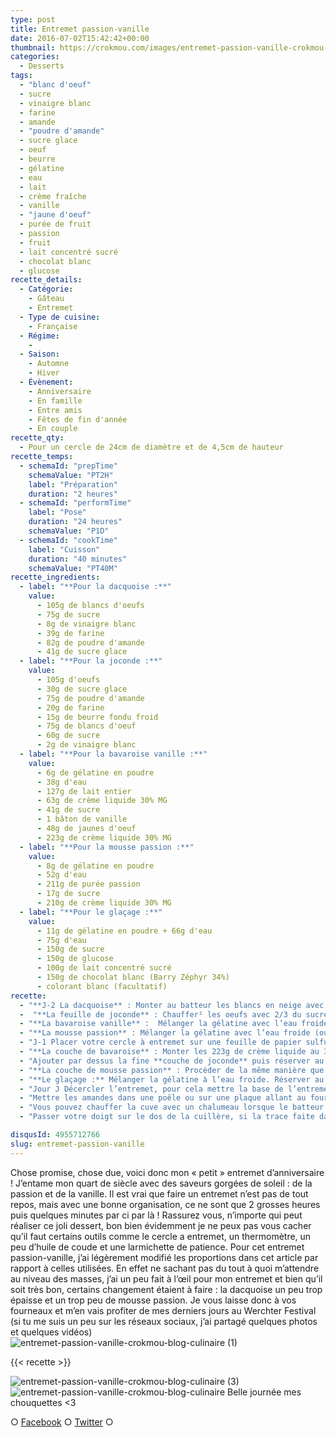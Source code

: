 ```yaml
---
type: post
title: Entremet passion-vanille
date: 2016-07-02T15:42:42+00:00
thumbnail: https://crokmou.com/images/entremet-passion-vanille-crokmou-blog-culinaire-2.jpg
categories:
  - Desserts
tags:
  - "blanc d'oeuf"
  - sucre
  - vinaigre blanc
  - farine
  - amande
  - "poudre d'amande"
  - sucre glace
  - oeuf
  - beurre
  - gélatine
  - eau
  - lait
  - crème fraîche
  - vanille
  - "jaune d'oeuf"
  - purée de fruit
  - passion
  - fruit
  - lait concentré sucré
  - chocolat blanc
  - glucose
recette_details:
  - Catégorie:
    - Gâteau
    - Entremet
  - Type de cuisine:
    - Française
  - Régime:
    -
  - Saison:
    - Automne
    - Hiver
  - Évènement:
    - Anniversaire
    - En famille
    - Entre amis
    - Fêtes de fin d'année
    - En couple
recette_qty:
  - Pour un cercle de 24cm de diamètre et de 4,5cm de hauteur
recette_temps:
  - schemaId: "prepTime"
    schemaValue: "PT2H"
    label: "Préparation"
    duration: "2 heures"
  - schemaId: "performTime"
    label: "Pose"
    duration: "24 heures"
    schemaValue: "P1D"
  - schemaId: "cookTime"
    label: "Cuisson"
    duration: "40 minutes"
    schemaValue: "PT40M"
recette_ingredients:
  - label: "**Pour la dacquoise :**"
    value:
      - 105g de blancs d'oeufs
      - 75g de sucre
      - 8g de vinaigre blanc
      - 39g de farine
      - 82g de poudre d'amande
      - 41g de sucre glace
  - label: "**Pour la joconde :**"
    value:
      - 105g d'oeufs
      - 30g de sucre glace
      - 75g de poudre d'amande
      - 20g de farine
      - 15g de beurre fondu froid
      - 75g de blancs d'oeuf
      - 60g de sucre
      - 2g de vinaigre blanc
  - label: "**Pour la bavaroise vanille :**"
    value:
      - 6g de gélatine en poudre
      - 38g d'eau
      - 127g de lait entier
      - 63g de crème liquide 30% MG
      - 41g de sucre
      - 1 bâton de vanille
      - 48g de jaunes d'oeuf
      - 223g de crème liquide 30% MG
  - label: "**Pour la mousse passion :**"
    value:
      - 8g de gélatine en poudre
      - 52g d'eau
      - 211g de purée passion
      - 17g de sucre
      - 210g de crème liquide 30% MG
  - label: "**Pour le glaçage :**"
    value:
      - 11g de gélatine en poudre + 66g d'eau
      - 75g d'eau
      - 150g de sucre
      - 150g de glucose
      - 100g de lait concentré sucré
      - 150g de chocolat blanc (Barry Zéphyr 34%)
      - colorant blanc (facultatif)
recette:
  - "**J-2 La dacquoise** : Monter au batteur les blancs en neige avec le sucre et le vinaigre. Ajouter délicatement aux blancs en neige les poudres tamisées (amande, farine, sucre glace). Verser dans le cercle, préalablement posé sur une plaque recouverte de papier sulfurisé, lisser en tapotant un peu votre plaque ou à l’aide d’une spatule coudée. Ajouter les amandes torréfiées¹ par dessus puis enfourner 12 minutes à 200°C (Bien surveiller la cuisson puisque cela dépend de chaque four, le biscuit doit être moelleux mais ne doit pas coller au doigt). Laisser refroidir sur une grille avant de démouler. Conserver dans du film alimentaire une fois le biscuit entièrement froid."
  -  "**La feuille de joconde** : Chauffer² les oeufs avec 2/3 du sucre glace tout en fouettant le tout, ajouter ensuite les ingrédients secs (farine, poudre d’amande et 1/3 du sucre glace) préalablement tamisés et laisser monter quelques minutes au batteur. A petite vitesse, verser le beurre fondu froid. Dans un autre cul de poule, monter les blancs en neige avec le sucre et le vinaigre. Mélanger ensuite les deux préparations en incorporant les blancs dans les oeufs/poudres petit à petit. Etaler finement à l’aide d’une spatule coudée sur une feuille de papier sulfurisée. Faire cuire 8/10 minutes à 180°C (Là encore attention à la cuisson, de nouveau le biscuit doit être légèrement coloré, moelleux et ne doit plus coller au doigt). Laisser refroidir sur une grille et procéder de même que la dacquoise lorsque le biscuit est froid."
  - "**La bavaroise vanille** :  Mélanger la gélatine avec l’eau froide (ou réhydrater vos feuilles avec de l’eau froide). Réserver au frigo. Faire bouillir le lait avec 2/3 du sucre, 63g de crème et le bâton de vanille (gratté au préalable). Dans un cul de poule, mélanger les jaunes d’oeuf + 1/3 du sucre restant. Verser un peu de lait chaud sur la préparation à base de jaunes d’oeuf, mélanger et verser cet appareil dans le restant de lait encore dans la casserole. Mélanger ensuite jusqu’à ce que la préparation arrive à 83°C, c’est ce qu’on appelle une crème anglaise, si vous n’avez pas de thermomètre, la crème doit ce qu’on appelle napper le dos de la cuillère³. Hors du feu, ajouter la gélatine (pour un meilleur résultat, faites la fondre un poil au micro ondes mais attention elle ne doit surtout pas être brûlante, juste un peu fondue) et bien mélanger. Réserver au frigo 12h"
  - "**La mousse passion** : Mélanger la gélatine avec l’eau froide (ou réhydrater vos feuilles avec de l’eau froide). Réserver au frigo. Faire chauffer la purée de fruit et le sucre, au premier bouillon arrêter le feu. Ajouter ensuite la gélatine (de nouveau la faire fondre un peu). Verser dans un tupperware et réserver au frigo 12h"
  - "J-1 Placer votre cercle à entremet sur une feuille de papier sulfurisé, elle même posée sur une surface plane qui rentrera facilement dans votre congélateur (important). Placer la dacquoise dans le fond du cercle"
  - "**La couche de bavaroise** : Monter les 223g de crème liquide au 3/4 (Cela doit être crémeux un peu comme un yaourt, aéré mais en aucun cas il ne faut la monter comme de la chantilly). Monter ensuite la crème anglaise gélifiée au batteur tout en chauffant un peu les parois de celui-ci avec un chalumeau (cela permettra à la préparation de montrer plus facilement et de faire descendre les petits bouts gélifiés des parois). Battre 4/5 minutes. Ajouter ensuite un peu de crème fouettée à la préparation pour la détendre un peu, pour cela utiliser une maryse ou une spatule, mélanger délicatement. Ajouter ensuite le reste de crème. Une fois la préparation homogène, la verser sur la dacquoise. Egaliser."
  - "Ajouter par dessus la fine **couche de joconde** puis réserver au congélateur le temps de préparer la mousse passion."
  - "**La couche de mousse passion** : Procéder de la même manière que la bavaroise; Mettre à montrer la crème au 3/4. Réserver. Mettre à monter la purée gélifiée tout en chauffant les parois du bol du batteur. Mélanger les deux préparations, de nouveau détendre la purée avec un peu de crème puis mélanger le tout. Verser ensuite sur la couche de joconde. Bien égaliser, normalement cela va arriver pile au bord du cercle, utiliser donc une règle ou une spatule pour bien lisser la mousse. Réserver au congélateur jusqu’au lendemain."
  - "**Le glaçage :** Mélanger la gélatine à l’eau froide. Réserver au frigo. Dans une casserole, mettre l’eau, le glucose et le sucre à bouillir jusqu’à 103°C. Ajouter le lait concentré sucré et refaire bouillir. Ajouter ensuite le chocolat blanc (et le colorant si vous souhaitez en mettre), mélanger. Hors du feu, ajouter la gélatine. Mixer à l’aide d’un mixer plongeur puis chinoiser dans un récipient propre. Attendre le refroidissement complet avant de mettre au frigo."
  - "Jour J Décercler l’entremet, pour cela mettre la base de l’entremet sur l’envers d’un tupperware un peu plus petit que le diamètre du cercle, chauffer un peu ensuite le cercle en métal à l’aide d’un chalumeau, faire glisser le cercle. Placer l’entremet sur une grille et remettre au congélateur Faire chauffer le glacage à 30/32°C. Couler sur l’entremet des bords vers le centre, enlever l’excédant de glaçage avec un léger coup de palette puis laisser égouter. Déplacer votre entremet sur le plat de service. Mettre au frais puis décorer avant de servir."
  - "Mettre les amandes dans une poêle ou sur une plaque allant au four et les faire chauffer quelques minutes à feu vif. La saveur des amandes sera accentuée et terriblement gourmande"
  - "Vous pouvez chauffer la cuve avec un chalumeau lorsque le batteur est en route"
  - "Passer votre doigt sur le dos de la cuillère, si la trace faite dans la crème reste telle quelle lorsque vous tournez la cuillère alors votre crème anglaise est prête, en revanche si la crème se met à couler là où vous avez passé votre doigt alors cela manque de cuisson. Y aller petit à petit en faisant attention car les œufs peuvent coaguler rapidement."

disqusId: 4955712766
slug: entremet-passion-vanille
---
```


Chose promise, chose due, voici donc mon « petit » entremet d’anniversaire ! J’entame mon quart de siècle avec des saveurs gorgées de soleil : de la passion et de la vanille. Il est vrai que faire un entremet n’est pas de tout repos, mais avec une bonne organisation, ce ne sont que 2 grosses heures puis quelques minutes par ci par là ! Rassurez vous, n’importe qui peut réaliser ce joli dessert, bon bien évidemment je ne peux pas vous cacher qu’il faut certains outils comme le cercle a entremet, un thermomètre, un peu d’huile de coude et une larmichette de patience. Pour cet entremet passion-vanille, j’ai légèrement modifié les proportions dans cet article par rapport à celles utilisées. En effet ne sachant pas du tout à quoi m’attendre au niveau des masses, j’ai un peu fait à l’œil pour mon entremet et bien qu’il soit très bon, certains changement étaient à faire : la dacquoise un peu trop épaisse et un trop peu de mousse passion. Je vous laisse donc à vos fourneaux et m’en vais profiter de mes derniers jours au Werchter Festival (si tu me suis un peu sur les réseaux sociaux, j’ai partagé quelques photos et quelques vidéos)   ![entremet-passion-vanille-crokmou-blog-culinaire (1)](https://crokmou.com/images/entremet-passion-vanille-crokmou-blog-culinaire-1_xhfnpr.jpg)

{{< recette >}}

![entremet-passion-vanille-crokmou-blog-culinaire (3)](https://crokmou.com/images/entremet-passion-vanille-crokmou-blog-culinaire-3_u7jysz.jpg)![entremet-passion-vanille-crokmou-blog-culinaire](https://crokmou.com/images/entremet-passion-vanille-crokmou-blog-culinaire_zlqogs.jpg) Belle journée mes chouquettes <3

○ [Facebook](https://www.facebook.com/crokmou.blog) ○ [Twitter](https://twitter.com/Crokmou) ○
